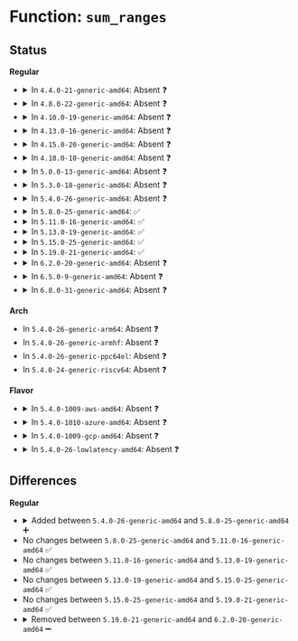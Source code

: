 # Function: <code>sum_ranges</code>

## Status
<b>Regular</b>
<ul>
<li>
<details>
<summary>In <code>4.4.0-21-generic-amd64</code>: Absent ❓</summary>

```json
{
  "name": "sum_ranges",
  "collision_type": "Unique Static",
  "inline_type": "Full",
  "funcs": [
    {
      "addr": 18446744071595017121,
      "name": "sum_ranges",
      "external": false,
      "loc": "arch/x86/kernel/cpu/mtrr/cleanup.c:140",
      "file": "arch/x86/kernel/cpu/mtrr/cleanup.c",
      "inline": "not declared, inlined",
      "caller_inline": [
        "arch/x86/kernel/cpu/mtrr/cleanup.c:mtrr_cleanup"
      ],
      "caller_func": []
    }
  ],
  "symbols": []
}
```
</details>
</li>
<li>
<details>
<summary>In <code>4.8.0-22-generic-amd64</code>: Absent ❓</summary>

```json
{
  "name": "sum_ranges",
  "collision_type": "Unique Static",
  "inline_type": "Full",
  "funcs": [
    {
      "addr": 18446744071595182630,
      "name": "sum_ranges",
      "external": false,
      "loc": "arch/x86/kernel/cpu/mtrr/cleanup.c:139",
      "file": "arch/x86/kernel/cpu/mtrr/cleanup.c",
      "inline": "not declared, inlined",
      "caller_inline": [
        "arch/x86/kernel/cpu/mtrr/cleanup.c:mtrr_cleanup"
      ],
      "caller_func": []
    }
  ],
  "symbols": []
}
```
</details>
</li>
<li>
<details>
<summary>In <code>4.10.0-19-generic-amd64</code>: Absent ❓</summary>

```json
{
  "name": "sum_ranges",
  "collision_type": "Unique Static",
  "inline_type": "Full",
  "funcs": [
    {
      "addr": 18446744071595425842,
      "name": "sum_ranges",
      "external": false,
      "loc": "arch/x86/kernel/cpu/mtrr/cleanup.c:139",
      "file": "arch/x86/kernel/cpu/mtrr/cleanup.c",
      "inline": "not declared, inlined",
      "caller_inline": [
        "arch/x86/kernel/cpu/mtrr/cleanup.c:mtrr_cleanup"
      ],
      "caller_func": []
    }
  ],
  "symbols": []
}
```
</details>
</li>
<li>
<details>
<summary>In <code>4.13.0-16-generic-amd64</code>: Absent ❓</summary>

```json
{
  "name": "sum_ranges",
  "collision_type": "Unique Static",
  "inline_type": "Full",
  "funcs": [
    {
      "addr": 18446744071596345962,
      "name": "sum_ranges",
      "external": false,
      "loc": "arch/x86/kernel/cpu/mtrr/cleanup.c:139",
      "file": "arch/x86/kernel/cpu/mtrr/cleanup.c",
      "inline": "not declared, inlined",
      "caller_inline": [
        "arch/x86/kernel/cpu/mtrr/cleanup.c:mtrr_cleanup"
      ],
      "caller_func": []
    }
  ],
  "symbols": []
}
```
</details>
</li>
<li>
<details>
<summary>In <code>4.15.0-20-generic-amd64</code>: Absent ❓</summary>

```json
{
  "name": "sum_ranges",
  "collision_type": "Unique Static",
  "inline_type": "Full",
  "funcs": [
    {
      "addr": 18446744071602664057,
      "name": "sum_ranges",
      "external": false,
      "loc": "arch/x86/kernel/cpu/mtrr/cleanup.c:139",
      "file": "arch/x86/kernel/cpu/mtrr/cleanup.c",
      "inline": "not declared, inlined",
      "caller_inline": [
        "arch/x86/kernel/cpu/mtrr/cleanup.c:mtrr_cleanup"
      ],
      "caller_func": []
    }
  ],
  "symbols": []
}
```
</details>
</li>
<li>
<details>
<summary>In <code>4.18.0-10-generic-amd64</code>: Absent ❓</summary>

```json
{
  "name": "sum_ranges",
  "collision_type": "Unique Static",
  "inline_type": "Full",
  "funcs": [
    {
      "addr": 18446744071602835349,
      "name": "sum_ranges",
      "external": false,
      "loc": "arch/x86/kernel/cpu/mtrr/cleanup.c:139",
      "file": "arch/x86/kernel/cpu/mtrr/cleanup.c",
      "inline": "not declared, inlined",
      "caller_inline": [
        "arch/x86/kernel/cpu/mtrr/cleanup.c:mtrr_cleanup"
      ],
      "caller_func": []
    }
  ],
  "symbols": []
}
```
</details>
</li>
<li>
<details>
<summary>In <code>5.0.0-13-generic-amd64</code>: Absent ❓</summary>

```json
{
  "name": "sum_ranges",
  "collision_type": "Unique Static",
  "inline_type": "Full",
  "funcs": [
    {
      "addr": 18446744071604629330,
      "name": "sum_ranges",
      "external": false,
      "loc": "arch/x86/kernel/cpu/mtrr/cleanup.c:139",
      "file": "arch/x86/kernel/cpu/mtrr/cleanup.c",
      "inline": "not declared, inlined",
      "caller_inline": [
        "arch/x86/kernel/cpu/mtrr/cleanup.c:mtrr_cleanup"
      ],
      "caller_func": []
    }
  ],
  "symbols": []
}
```
</details>
</li>
<li>
<details>
<summary>In <code>5.3.0-18-generic-amd64</code>: Absent ❓</summary>

```json
{
  "name": "sum_ranges",
  "collision_type": "Unique Static",
  "inline_type": "Full",
  "funcs": [
    {
      "addr": 18446744071604726519,
      "name": "sum_ranges",
      "external": false,
      "loc": "arch/x86/kernel/cpu/mtrr/cleanup.c:139",
      "file": "arch/x86/kernel/cpu/mtrr/cleanup.c",
      "inline": "not declared, inlined",
      "caller_inline": [
        "arch/x86/kernel/cpu/mtrr/cleanup.c:mtrr_cleanup"
      ],
      "caller_func": []
    }
  ],
  "symbols": []
}
```
</details>
</li>
<li>
<details>
<summary>In <code>5.4.0-26-generic-amd64</code>: Absent ❓</summary>

```json
{
  "name": "sum_ranges",
  "collision_type": "Unique Static",
  "inline_type": "Full",
  "funcs": [
    {
      "addr": 18446744071604739644,
      "name": "sum_ranges",
      "external": false,
      "loc": "arch/x86/kernel/cpu/mtrr/cleanup.c:139",
      "file": "arch/x86/kernel/cpu/mtrr/cleanup.c",
      "inline": "not declared, inlined",
      "caller_inline": [
        "arch/x86/kernel/cpu/mtrr/cleanup.c:mtrr_cleanup"
      ],
      "caller_func": []
    }
  ],
  "symbols": []
}
```
</details>
</li>
<li>
<details>
<summary>In <code>5.8.0-25-generic-amd64</code>: ✅</summary>

```c
long unsigned int sum_ranges(struct range * range, int nr_range)
```

```json
{
  "name": "sum_ranges",
  "collision_type": "Unique Static",
  "inline_type": "No",
  "funcs": [
    {
      "addr": 18446744071609082287,
      "name": "sum_ranges",
      "external": false,
      "loc": "arch/x86/kernel/cpu/mtrr/cleanup.c:139",
      "file": "arch/x86/kernel/cpu/mtrr/cleanup.c",
      "inline": "seen, unknown",
      "caller_inline": [],
      "caller_func": [
        "arch/x86/kernel/cpu/mtrr/cleanup.c:mtrr_cleanup"
      ]
    }
  ],
  "symbols": [
    {
      "addr": 18446744071609082287,
      "name": "sum_ranges",
      "section": ".init.text",
      "bind": "STB_LOCAL",
      "size": 34
    }
  ]
}
```
</details>
</li>
<li>
<details>
<summary>In <code>5.11.0-16-generic-amd64</code>: ✅</summary>

```c
long unsigned int sum_ranges(struct range * range, int nr_range)
```

```json
{
  "name": "sum_ranges",
  "collision_type": "Unique Static",
  "inline_type": "No",
  "funcs": [
    {
      "addr": 18446744071612146034,
      "name": "sum_ranges",
      "external": false,
      "loc": "arch/x86/kernel/cpu/mtrr/cleanup.c:139",
      "file": "arch/x86/kernel/cpu/mtrr/cleanup.c",
      "inline": "seen, unknown",
      "caller_inline": [],
      "caller_func": [
        "arch/x86/kernel/cpu/mtrr/cleanup.c:mtrr_cleanup"
      ]
    }
  ],
  "symbols": [
    {
      "addr": 18446744071612146034,
      "name": "sum_ranges",
      "section": ".init.text",
      "bind": "STB_LOCAL",
      "size": 34
    }
  ]
}
```
</details>
</li>
<li>
<details>
<summary>In <code>5.13.0-19-generic-amd64</code>: ✅</summary>

```c
long unsigned int sum_ranges(struct range * range, int nr_range)
```

```json
{
  "name": "sum_ranges",
  "collision_type": "Unique Static",
  "inline_type": "No",
  "funcs": [
    {
      "addr": 18446744071614285737,
      "name": "sum_ranges",
      "external": false,
      "loc": "arch/x86/kernel/cpu/mtrr/cleanup.c:139",
      "file": "arch/x86/kernel/cpu/mtrr/cleanup.c",
      "inline": "seen, unknown",
      "caller_inline": [],
      "caller_func": [
        "arch/x86/kernel/cpu/mtrr/cleanup.c:mtrr_cleanup"
      ]
    }
  ],
  "symbols": [
    {
      "addr": 18446744071614285737,
      "name": "sum_ranges",
      "section": ".init.text",
      "bind": "STB_LOCAL",
      "size": 34
    }
  ]
}
```
</details>
</li>
<li>
<details>
<summary>In <code>5.15.0-25-generic-amd64</code>: ✅</summary>

```c
long unsigned int sum_ranges(struct range * range, int nr_range)
```

```json
{
  "name": "sum_ranges",
  "collision_type": "Unique Static",
  "inline_type": "No",
  "funcs": [
    {
      "addr": 18446744071615209800,
      "name": "sum_ranges",
      "external": false,
      "loc": "arch/x86/kernel/cpu/mtrr/cleanup.c:139",
      "file": "arch/x86/kernel/cpu/mtrr/cleanup.c",
      "inline": "seen, unknown",
      "caller_inline": [],
      "caller_func": [
        "arch/x86/kernel/cpu/mtrr/cleanup.c:mtrr_cleanup"
      ]
    }
  ],
  "symbols": [
    {
      "addr": 18446744071615209800,
      "name": "sum_ranges",
      "section": ".init.text",
      "bind": "STB_LOCAL",
      "size": 34
    }
  ]
}
```
</details>
</li>
<li>
<details>
<summary>In <code>5.19.0-21-generic-amd64</code>: ✅</summary>

```c
long unsigned int sum_ranges(struct range * range, int nr_range)
```

```json
{
  "name": "sum_ranges",
  "collision_type": "Unique Static",
  "inline_type": "No",
  "funcs": [
    {
      "addr": 18446744071616983222,
      "name": "sum_ranges",
      "external": false,
      "loc": "arch/x86/kernel/cpu/mtrr/cleanup.c:139",
      "file": "arch/x86/kernel/cpu/mtrr/cleanup.c",
      "inline": "seen, unknown",
      "caller_inline": [],
      "caller_func": [
        "arch/x86/kernel/cpu/mtrr/cleanup.c:mtrr_cleanup"
      ]
    }
  ],
  "symbols": [
    {
      "addr": 18446744071616983222,
      "name": "sum_ranges",
      "section": ".init.text",
      "bind": "STB_LOCAL",
      "size": 44
    }
  ]
}
```
</details>
</li>
<li>
<details>
<summary>In <code>6.2.0-20-generic-amd64</code>: Absent ❓</summary>

```json
{
  "name": "sum_ranges",
  "collision_type": "Unique Static",
  "inline_type": "Full",
  "funcs": [
    {
      "addr": 18446744071627612337,
      "name": "sum_ranges",
      "external": false,
      "loc": "arch/x86/kernel/cpu/mtrr/cleanup.c:139",
      "file": "arch/x86/kernel/cpu/mtrr/cleanup.c",
      "inline": "not declared, inlined",
      "caller_inline": [
        "arch/x86/kernel/cpu/mtrr/cleanup.c:mtrr_cleanup"
      ],
      "caller_func": []
    }
  ],
  "symbols": []
}
```
</details>
</li>
<li>
<details>
<summary>In <code>6.5.0-9-generic-amd64</code>: Absent ❓</summary>

```json
{
  "name": "sum_ranges",
  "collision_type": "Unique Static",
  "inline_type": "Full",
  "funcs": [
    {
      "addr": 18446744071619367804,
      "name": "sum_ranges",
      "external": false,
      "loc": "arch/x86/kernel/cpu/mtrr/cleanup.c:133",
      "file": "arch/x86/kernel/cpu/mtrr/cleanup.c",
      "inline": "not declared, inlined",
      "caller_inline": [
        "arch/x86/kernel/cpu/mtrr/cleanup.c:mtrr_cleanup"
      ],
      "caller_func": []
    }
  ],
  "symbols": []
}
```
</details>
</li>
<li>
<details>
<summary>In <code>6.8.0-31-generic-amd64</code>: Absent ❓</summary>

```json
{
  "name": "sum_ranges",
  "collision_type": "Unique Static",
  "inline_type": "Full",
  "funcs": [
    {
      "addr": 18446744071621661692,
      "name": "sum_ranges",
      "external": false,
      "loc": "arch/x86/kernel/cpu/mtrr/cleanup.c:133",
      "file": "arch/x86/kernel/cpu/mtrr/cleanup.c",
      "inline": "not declared, inlined",
      "caller_inline": [
        "arch/x86/kernel/cpu/mtrr/cleanup.c:mtrr_cleanup"
      ],
      "caller_func": []
    }
  ],
  "symbols": []
}
```
</details>
</li>
</ul>
<b>Arch</b>
<ul>
<li>
In <code>5.4.0-26-generic-arm64</code>: Absent ❓
</li>
<li>
In <code>5.4.0-26-generic-armhf</code>: Absent ❓
</li>
<li>
In <code>5.4.0-26-generic-ppc64el</code>: Absent ❓
</li>
<li>
In <code>5.4.0-24-generic-riscv64</code>: Absent ❓
</li>
</ul>
<b>Flavor</b>
<ul>
<li>
<details>
<summary>In <code>5.4.0-1009-aws-amd64</code>: Absent ❓</summary>

```json
{
  "name": "sum_ranges",
  "collision_type": "Unique Static",
  "inline_type": "Full",
  "funcs": [
    {
      "addr": 18446744071604665947,
      "name": "sum_ranges",
      "external": false,
      "loc": "arch/x86/kernel/cpu/mtrr/cleanup.c:139",
      "file": "arch/x86/kernel/cpu/mtrr/cleanup.c",
      "inline": "not declared, inlined",
      "caller_inline": [
        "arch/x86/kernel/cpu/mtrr/cleanup.c:mtrr_cleanup"
      ],
      "caller_func": []
    }
  ],
  "symbols": []
}
```
</details>
</li>
<li>
<details>
<summary>In <code>5.4.0-1010-azure-amd64</code>: Absent ❓</summary>

```json
{
  "name": "sum_ranges",
  "collision_type": "Unique Static",
  "inline_type": "Full",
  "funcs": [
    {
      "addr": 18446744071604633632,
      "name": "sum_ranges",
      "external": false,
      "loc": "arch/x86/kernel/cpu/mtrr/cleanup.c:139",
      "file": "arch/x86/kernel/cpu/mtrr/cleanup.c",
      "inline": "not declared, inlined",
      "caller_inline": [
        "arch/x86/kernel/cpu/mtrr/cleanup.c:mtrr_cleanup"
      ],
      "caller_func": []
    }
  ],
  "symbols": []
}
```
</details>
</li>
<li>
<details>
<summary>In <code>5.4.0-1009-gcp-amd64</code>: Absent ❓</summary>

```json
{
  "name": "sum_ranges",
  "collision_type": "Unique Static",
  "inline_type": "Full",
  "funcs": [
    {
      "addr": 18446744071604743710,
      "name": "sum_ranges",
      "external": false,
      "loc": "arch/x86/kernel/cpu/mtrr/cleanup.c:139",
      "file": "arch/x86/kernel/cpu/mtrr/cleanup.c",
      "inline": "not declared, inlined",
      "caller_inline": [
        "arch/x86/kernel/cpu/mtrr/cleanup.c:mtrr_cleanup"
      ],
      "caller_func": []
    }
  ],
  "symbols": []
}
```
</details>
</li>
<li>
<details>
<summary>In <code>5.4.0-26-lowlatency-amd64</code>: Absent ❓</summary>

```json
{
  "name": "sum_ranges",
  "collision_type": "Unique Static",
  "inline_type": "Full",
  "funcs": [
    {
      "addr": 18446744071604743756,
      "name": "sum_ranges",
      "external": false,
      "loc": "arch/x86/kernel/cpu/mtrr/cleanup.c:139",
      "file": "arch/x86/kernel/cpu/mtrr/cleanup.c",
      "inline": "not declared, inlined",
      "caller_inline": [
        "arch/x86/kernel/cpu/mtrr/cleanup.c:mtrr_cleanup"
      ],
      "caller_func": []
    }
  ],
  "symbols": []
}
```
</details>
</li>
</ul>

## Differences
<b>Regular</b>
<ul>
<li>
<details>
<summary>Added between <code>5.4.0-26-generic-amd64</code> and <code>5.8.0-25-generic-amd64</code> ➕</summary>

```c
long unsigned int sum_ranges(struct range * range, int nr_range)
```
</details>
</li>
<li>
No changes between <code>5.8.0-25-generic-amd64</code> and <code>5.11.0-16-generic-amd64</code> ✅
</li>
<li>
No changes between <code>5.11.0-16-generic-amd64</code> and <code>5.13.0-19-generic-amd64</code> ✅
</li>
<li>
No changes between <code>5.13.0-19-generic-amd64</code> and <code>5.15.0-25-generic-amd64</code> ✅
</li>
<li>
No changes between <code>5.15.0-25-generic-amd64</code> and <code>5.19.0-21-generic-amd64</code> ✅
</li>
<li>
<details>
<summary>Removed between <code>5.19.0-21-generic-amd64</code> and <code>6.2.0-20-generic-amd64</code> ➖</summary>

```c
long unsigned int sum_ranges(struct range * range, int nr_range)
```
</details>
</li>
</ul>
